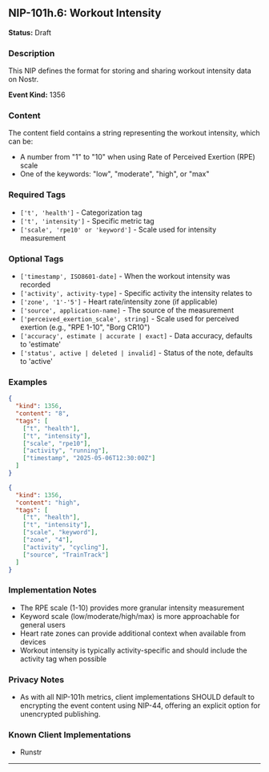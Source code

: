 ## NIP-101h.6: Workout Intensity

**Status:** Draft

### Description

This NIP defines the format for storing and sharing workout intensity data on Nostr.

**Event Kind:** 1356

### Content

The content field contains a string representing the workout intensity, which can be:
- A number from "1" to "10" when using Rate of Perceived Exertion (RPE) scale
- One of the keywords: "low", "moderate", "high", or "max"

### Required Tags

- `['t', 'health']` - Categorization tag
- `['t', 'intensity']` - Specific metric tag
- `['scale', 'rpe10' or 'keyword']` - Scale used for intensity measurement

### Optional Tags

- `['timestamp', ISO8601-date]` - When the workout intensity was recorded
- `['activity', activity-type]` - Specific activity the intensity relates to
- `['zone', '1'-'5']` - Heart rate/intensity zone (if applicable)
- `['source', application-name]` - The source of the measurement
- `['perceived_exertion_scale', string]` - Scale used for perceived exertion (e.g., "RPE 1-10", "Borg CR10")
- `['accuracy', estimate | accurate | exact]` - Data accuracy, defaults to 'estimate'
- `['status', active | deleted | invalid]` - Status of the note, defaults to 'active'

### Examples

```json
{
  "kind": 1356,
  "content": "8",
  "tags": [
    ["t", "health"],
    ["t", "intensity"],
    ["scale", "rpe10"],
    ["activity", "running"],
    ["timestamp", "2025-05-06T12:30:00Z"]
  ]
}
```

```json
{
  "kind": 1356,
  "content": "high",
  "tags": [
    ["t", "health"],
    ["t", "intensity"],
    ["scale", "keyword"],
    ["zone", "4"],
    ["activity", "cycling"],
    ["source", "TrainTrack"]
  ]
}
```

### Implementation Notes

- The RPE scale (1-10) provides more granular intensity measurement
- Keyword scale (low/moderate/high/max) is more approachable for general users
- Heart rate zones can provide additional context when available from devices
- Workout intensity is typically activity-specific and should include the activity tag when possible

### Privacy Notes
- As with all NIP-101h metrics, client implementations SHOULD default to encrypting the event content using NIP-44, offering an explicit option for unencrypted publishing.

### Known Client Implementations
- Runstr

--- 
